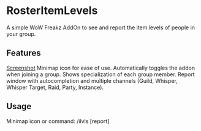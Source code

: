 # RosterItemLevels
A simple WoW Freakz AddOn to see and report the item levels of people in your group.

## Features
[Screenshot](https://imgur.com/a/BS1ax2P.jpg)
Minimap icon for ease of use.
Automatically toggles the addon when joining a group.
Shows specialization of each group member.
Report window with autocompletion and multiple channels (Guild, Whisper, Whisper Target, Raid, Party, Instance).

## Usage
Minimap icon or command:
/ilvls [report]
